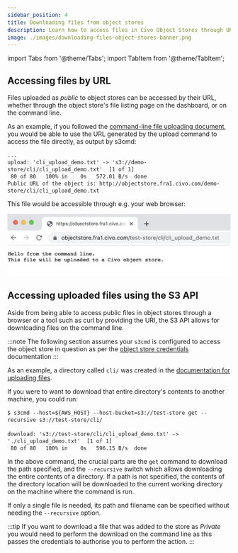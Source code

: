 ```yaml
---
sidebar_position: 4
title: Downloading files from object stores
description: Learn how to access files in Civo Object Stores through URLs or the S3 API. Follow our instructions for successful downloads from object stores.
image: ./images/downloading-files-object-stores-banner.png
---
```


import Tabs from '@theme/Tabs';
import TabItem from '@theme/TabItem';

<head>
  <title>Downloading Files from Object Stores | Civo Documentation</title>
</head>

## Accessing files by URL

Files uploaded as *public* to object stores can be accessed by their URL, whether through the object store's file listing page on the dashboard, or on the command line.

As an example, if you followed the [command-line file uploading document](./adding-files-to-object-stores#using-s3cmd-to-upload-a-file-to-an-object-store), you would be able to use the URL generated by the upload command to access the file directly, as output by s3cmd:

```console
...
upload: 'cli_upload_demo.txt' -> 's3://demo-store/cli/cli_upload_demo.txt'  [1 of 1]
 80 of 80   100% in    0s   572.01 B/s  done
Public URL of the object is: http://objectstore.fra1.civo.com/demo-store/cli/cli_upload_demo.txt
```

This file would be accessible through e.g. your web browser:

![Uploaded file accessed using a web browser pointed at the object's URL](./images/objectstore-file-accessed-through-browser.png)

## Accessing uploaded files using the S3 API

Aside from being able to access public files in object stores through a browser or a tool such as curl by providing the URI, the S3 API allows for downloading files on the command line.

:::note
The following section assumes your `s3cmd` is configured to access the object store in question as per the [object store credentials](./object-store-credentials#retrieving-object-store-credential-details) documentation
:::

As an example, a directory called `cli/` was created in the [documentation for uploading files](./adding-files-to-object-stores#using-s3cmd-to-upload-a-file-to-an-object-store).

If you were to want to download that entire directory's contents to another machine, you could run:

```console
$ s3cmd --host=${AWS_HOST} --host-bucket=s3://test-store get --recursive s3://test-store/cli/

download: 's3://test-store/cli/cli_upload_demo.txt' -> './cli_upload_demo.txt'  [1 of 1]
 80 of 80   100% in    0s   596.15 B/s  done
```

In the above command, the crucial parts are the `get` command to download the path specified, and the `--recursive` switch which allows downloading the entire contents of a directory. If a path is not specified, the contents of the directory location will be downloaded to the current working directory on the machine where the command is run.

If only a single file is needed, its path and filename can be specified without needing the `--recursive` option.

:::tip
If you want to download a file that was added to the store as *Private* you would need to perform the download on the command line as this passes the credentials to authorise you to perform the action.
:::
